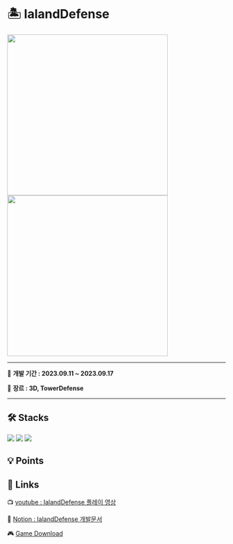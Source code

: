 # 🏝 IalandDefense
<div>
 <img width="370" src="https://github.com/LeeYuJoung/IslandDefense/blob/main/Intro_Image.png">
 <img width="370" src="https://github.com/LeeYuJoung/IslandDefense/blob/main/InGame_Image.png">
</div>

*** 
📅 **개발 기간 : 2023.09.11 ~ 2023.09.17**
 
📌 **장르 : 3D, TowerDefense**
***

## 🛠 Stacks
![](https://img.shields.io/badge/Windows-0078D6?style=for-the-badge&logo=windows&logoColor=white)
![](https://img.shields.io/badge/Unity-100000?style=for-the-badge&logo=unity&logoColor=white) 
![](https://img.shields.io/badge/C%23-239120?style=for-the-badge&logo=c-sharp&logoColor=white)

## 💡 Points


## 🔗 Links
 📺 [youtube : IalandDefense 플레이 영상](https://youtu.be/Spuw6vd1zcg)
 
 📒 [Notion : IalandDefense 개발문서](https://www.notion.so/ISLAND-DEFENSE-b26a7bc5a7b34560ac348edfd0a2cf1d)

 🎮 [Game Download](https://drive.google.com/file/d/1CD7B87jdGnCyqZfPnj1Jb4VPl1XxYv4i/view)
